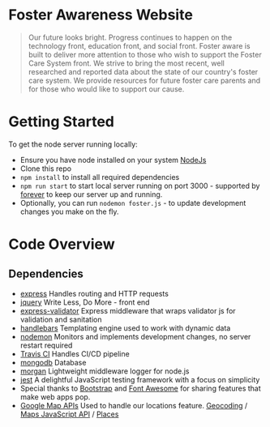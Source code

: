 # Foster Awareness Website
> Our future looks bright. Progress continues to happen on the technology front, 
> education front, and social front. Foster aware is built to deliver more attention
> to those who wish to support the Foster Care System front. We strive to bring the
> most recent, well researched and reported data about the state of our country's 
> foster care system. We provide resources for future foster care parents and for 
> those who would like to support our cause.  

# Getting Started
To get the node server running locally:
* Ensure you have node installed on your system [NodeJs](https://nodejs.org/en/download/)
* Clone this repo
* `npm install` to install all required dependencies
* `npm run start` to start local server running on port 3000 - supported by [forever](https://github.com/foreversd/forever) to keep our server up and running.
* Optionally, you can run `nodemon foster.js` - to update development changes you make on the fly. 

# Code Overview
## Dependencies
* [express](https://expressjs.com/) Handles routing and HTTP requests
* [jquery](https://jquery.com/) Write Less, Do More - front end 
* [express-validator](https://express-validator.github.io/docs/) Express middleware that wraps validator js for validation and sanitation
* [handlebars](https://handlebarsjs.com/guide/#what-is-handlebars) Templating engine used to work with dynamic data
* [nodemon](https://nodemon.io/) Monitors and implements development changes, no server restart required
* [Travis CI](https://travis-ci.org/) Handles CI/CD pipeline
* [mongodb](https://www.mongodb.com/) Database
* [morgan](https://github.com/expressjs/morgan) Lightweight middleware logger for node.js
* [jest](https://jestjs.io/) A delightful JavaScript testing framework with a focus on simplicity
* Special thanks to [Bootstrap](https://getbootstrap.com/) and [Font Awesome](https://fontawesome.com/start/confirm) for sharing features that make web apps pop.
* [Google Map APIs](https://developers.google.com/maps) Used to handle our locations feature. [Geocoding](https://developers.google.com/maps/documentation/geocoding/start) / [Maps JavaScript API](https://developers.google.com/maps/documentation/javascript/overview) / [Places](https://developers.google.com/maps/documentation/places/web-service/overview) 